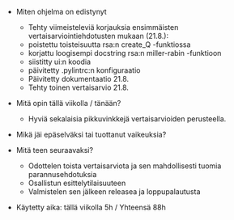 
- Miten ohjelma on edistynyt
    - Tehty viimeisteleviä korjauksia ensimmäisten vertaisarviointiehdotusten mukaan (21.8.):
    - poistettu toisteisuutta rsa:n create_Q -funktiossa
    - korjattu loogisempi docstring rsa:n miller-rabin -funktioon
    - siistitty ui:n koodia
    - päivitetty .pylintrc:n konfiguraatio
    - Päivitetty dokumentaatio 21.8.
    - Tehty toinen vertaisarvio 21.8.

- Mitä opin tällä viikolla / tänään?
   - Hyviä sekalaisia pikkuvinkkejä vertaisarvioiden perusteella. 
    
- Mikä jäi epäselväksi tai tuottanut vaikeuksia? 
   
- Mitä teen seuraavaksi?
    - Odottelen toista vertaisarviota ja sen mahdollisesti tuomia parannusehdotuksia
    - Osallistun esittelytilaisuuteen
    - Valmistelen sen jälkeen releasea ja loppupalautusta
   
- Käytetty aika: tällä viikolla 5h / Yhteensä 88h    
